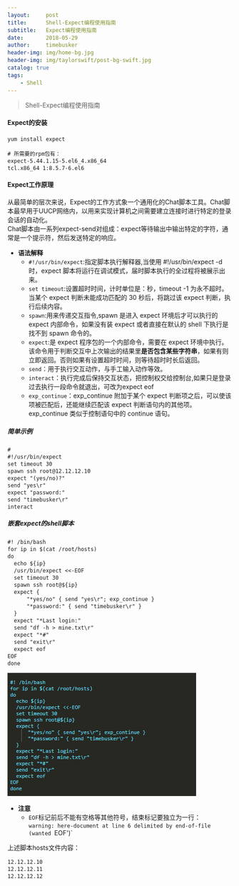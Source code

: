 ```yaml
---
layout:     post
title:      Shell-Expect编程使用指南
subtitle:   Expect编程使用指南
date:       2018-05-29
author:     timebusker
header-img: img/home-bg.jpg
header-img: img/taylorswift/post-bg-swift.jpg
catalog: true
tags:
    - Shell
---
```


> Shell-Expect编程使用指南

#### Expect的安装   
```
yum install expect 

# 所需要的rpm包有： 
expect-5.44.1.15-5.el6_4.x86_64     
tcl.x86_64 1:8.5.7-6.el6  
```
#### Expect工作原理   
从最简单的层次来说，Expect的工作方式象一个通用化的Chat脚本工具。Chat脚本最早用于UUCP网络内，以用来实现计算机之间需要建立连接时进行特定的登录会话的自动化。   
Chat脚本由一系列expect-send对组成：expect等待输出中输出特定的字符，通常是一个提示符，然后发送特定的响应。     

- **语法解释** 
  + `#!/usr/bin/expect`:指定脚本执行解释器,当使用 #!/usr/bin/expect -d 时，expect 脚本将运行在调试模式，届时脚本执行的全过程将被展示出来。  
  + `set timeout`:设置超时时间，计时单位是：秒，timeout -1 为永不超时。当某个 expect 判断未能成功匹配的 30 秒后，将跳过该 expect 判断，执行后续内容。  
  + `spawn`:用来传递交互指令,spawn 是进入 expect 环境后才可以执行的 expect 内部命令，如果没有装 expect 或者直接在默认的 shell 下执行是找不到 spawn 命令的。
  + `expect`:是 expect 程序包的一个内部命令，需要在 expect 环境中执行。该命令用于判断交互中上次输出的结果里**是否包含某些字符串**，如果有则立即返回。否则如果有设置超时时间，则等待超时时长后返回。
  + `send`：用于执行交互动作，与手工输入动作等效。
  + `interact`：执行完成后保持交互状态，把控制权交给控制台,如果只是登录过去执行一段命令就退出，可改为expect eof 
  + `exp_continue`：exp_continue 附加于某个 expect 判断项之后，可以使该项被匹配后，还能继续匹配该 expect 判断语句内的其他项。exp_continue 类似于控制语句中的 continue 语句。

##### 简单示例  
```
# 
#!/usr/bin/expect  
set timeout 30  
spawn ssh root@12.12.12.10
expect "(yes/no)?"
send "yes\r"
expect "password:"
send "timebusker\r"  
interact
```  
##### 嵌套expect的shell脚本    
```shell
#! /bin/bash
for ip in $(cat /root/hosts)
do
  echo ${ip}
  /usr/bin/expect <<-EOF
  set timeout 30
  spawn ssh root@${ip}
  expect {
      "*yes/no" { send "yes\r"; exp_continue }
      "*password:" { send "timebusker\r" }
  }
  expect "*Last login:"
  send "df -h > mine.txt\r"
  expect "*#"
  send "exit\r"
  expect eof
EOF
done
```
![image](https://raw.githubusercontent.com/timebusker/timebusker.github.io/master/img/shell/4.png?raw=true)  

- **注意**  
  + `EOF`标记前后不能有空格等其他符号，结束标记要独立为一行：   
    `warning: here-document at line 6 delimited by end-of-file (wanted `EOF')`    

上述脚本hosts文件内容：     
```
12.12.12.10  
12.12.12.11  
12.12.12.12  
```  